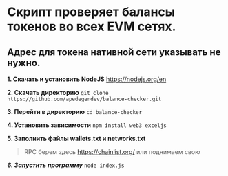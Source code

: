 # Скрипт проверяет балансы токенов во всех EVM сетях.
## Адрес для токена нативной сети указывать не нужно.

**1. Скачать и установить NodeJS**
https://nodejs.org/en

**2. Скачать директорию**
`git clone https://github.com/apedegendev/balance-checker.git`

**3. Перейти в директорию**
`cd balance-checker`

**4. Установить зависимости**
`npm install web3 exceljs`

**5. Заполнить файлы wallets.txt и networks.txt**

> RPC берем здесь https://chainlist.org/ или поднимаем свою

***6. Запустить программу***
`node index.js`
